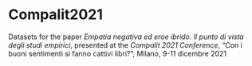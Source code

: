 # Compalit2021
Datasets for the paper *Empatia negativa ed eroe ibrido. Il punto di vista degli studi empirici*, presented at the *Compalit 2021 Conference*, “Con i buoni sentimenti si fanno cattivi libri?”, Milano, 9-11 dicembre 2021

